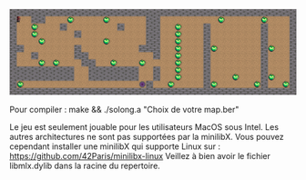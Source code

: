 ![Screenshot](screen.png)

Pour compiler : make && ./solong.a "Choix de votre map.ber"

Le jeu est seulement jouable pour les utilisateurs MacOS sous Intel.
Les autres architectures ne sont pas supportées par la minilibX.
Vous pouvez cependant installer une minilibX qui supporte Linux sur : https://github.com/42Paris/minilibx-linux
Veillez à bien avoir le fichier libmlx.dylib dans la racine du repertoire.
